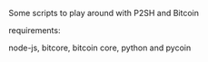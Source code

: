 Some scripts to play around with P2SH and Bitcoin

requirements:

node-js, bitcore, bitcoin core, python and pycoin

